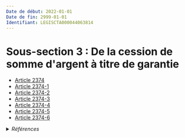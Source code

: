 ```yaml
---
Date de début: 2022-01-01
Date de fin: 2999-01-01
Identifiant: LEGISCTA000044063814
---
```


<h1>Sous-section 3 : De la cession de somme d'argent à titre de garantie</h1>

- [Article 2374](article_2374.md)
- [Article 2374-1](article_2374-1.md)
- [Article 2374-2](article_2374-2.md)
- [Article 2374-3](article_2374-3.md)
- [Article 2374-4](article_2374-4.md)
- [Article 2374-5](article_2374-5.md)
- [Article 2374-6](article_2374-6.md)

<details>
  <summary><em>Références</em></summary>

  <h2>Articles faisant référence à la section</h2>
  
  <ul>
    <li>
      <a href="https://legal.tricoteuses.fr//redirection/LEGIARTI000044045520?vers=git&vers=legifrance">Ordonnance n° 2021-1192 du 15 septembre 2021 portant réforme du droit des sûretés - article 11 ENTIEREMENT_MODIF</a> CREE source
    </li>
  </ul>
</details>

